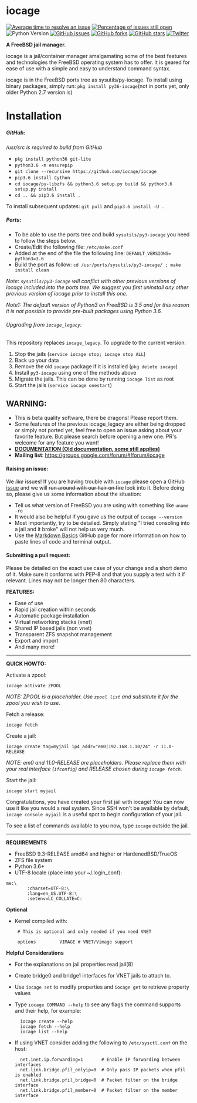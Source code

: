 iocage
======

[![Average time to resolve an issue](http://isitmaintained.com/badge/resolution/iocage/iocage.svg)](http://isitmaintained.com/project/iocage/iocage "Average time to resolve an issue")
[![Percentage of issues still open](http://isitmaintained.com/badge/open/iocage/iocage.svg)](http://isitmaintained.com/project/iocage/iocage "Percentage of issues still open")
![Python Version](https://img.shields.io/badge/Python-3.6-blue.svg)
[![GitHub issues](https://img.shields.io/github/issues/iocage/iocage.svg)](https://github.com/iocage/iocage/issues)
[![GitHub forks](https://img.shields.io/github/forks/iocage/iocage.svg)](https://github.com/iocage/iocage/network)
[![GitHub stars](https://img.shields.io/github/stars/iocage/iocage.svg)](https://github.com/iocage/iocage/stargazers)
[![Twitter](https://img.shields.io/twitter/url/https/github.com/iocage/iocage.svg?style=social)](https://twitter.com/intent/tweet?text=@iocage)

**A FreeBSD jail manager.**

iocage is a jail/container manager amalgamating some of the best features and
technologies the FreeBSD operating system has to offer. It is geared for ease
 of use with a simple and easy to understand command syntax.

iocage is in the FreeBSD ports tree as sysutils/py-iocage.
To install using binary packages, simply run: `pkg install py36-iocage`(not in ports yet, only older Python 2.7 version is)

# Installation

##### GitHub:
*/usr/src is required to build from GitHub*
- `pkg install python36 git-lite`
- `python3.6 -m ensurepip`
- `git clone --recursive https://github.com/iocage/iocage`
- `pip3.6 install Cython`
- `cd iocage/py-libzfs && python3.6 setup.py build && python3.6 setup.py install`
- `cd .. && pip3.6 install .`

To install subsequent updates: `git pull` and `pip3.6 install -U .`

##### Ports:
- To be able to use the ports tree and build `sysutils/py3-iocage` you need to follow the steps below.
- Create/Edit the following file: `/etc/make.conf`
- Added at the end of the file the following line: `DEFAULT_VERSIONS= python3=3.6`
- Build the port as follow: `cd /usr/ports/sysutils/py3-iocage/ ; make install clean`

*Note: `sysutils/py3-iocage` will conflict with other previous versions of iocage included into the ports tree. We suggest you first uninstall any other previous version of iocage prior to install this one.*

*Note1: The default version of Python3 on FreeBSD is 3.5 and for this reason it is not possible to provide pre-built packages using Python 3.6.*

###### Upgrading from `iocage_legacy`:

This repository replaces `iocage_legacy`. To upgrade to the current version:

1. Stop the jails (`service iocage stop; iocage stop ALL`)
2. Back up your data
3. Remove the old `iocage` package if it is installed (`pkg delete iocage`)
4. Install `py3-iocage` using one of the methods above
5. Migrate the jails. This can be done by running `iocage list` as root
6. Start the jails (`service iocage onestart`)

## WARNING:
- This is beta quality software, there be dragons! Please report them.
- Some features of the previous iocage_legacy are either being dropped or simply not ported yet, feel free to open an issue asking about your favorite feature. But please search before opening a new one. PR's welcome for any feature you want!
- **[DOCUMENTATION (Old documentation, some still applies)](http://iocage.readthedocs.org/en/latest/index.html)**
- **Mailing list**: https://groups.google.com/forum/#!forum/iocage

#### Raising an issue:

We _like_ issues! If you are having trouble with `iocage` please open a GitHub [issue](https://github.com/iocage/iocage/issues) and we will ~~run around with our hair on fire~~ look into it. Before doing so, please give us some information about the situation:
- Tell us what version of FreeBSD you are using with something like `uname -ro`
- It would also be helpful if you gave us the output of `iocage --version`
- Most importantly, try to be detailed. Simply stating "I tried consoling into a jail and it broke" will not help us very much.
- Use the [Markdown Basics](https://help.github.com/articles/markdown-basics/#code-formatting) GitHub page for more information on how to paste lines of code and terminal output.

#### Submitting a pull request:
Please be detailed on the exact use case of your change and a short demo of
it. Make sure it conforms with PEP-8 and that you supply a test with it if
relevant. Lines may not be longer then 80 characters.

**FEATURES:**
- Ease of use
- Rapid jail creation within seconds
- Automatic package installation
- Virtual networking stacks (vnet)
- Shared IP based jails (non vnet)
- Transparent ZFS snapshot management
- Export and import
- And many more!

---
**QUICK HOWTO:**

Activate a zpool:

`iocage activate ZPOOL`

*NOTE: ZPOOL is a placeholder. Use `zpool list` and substitute it for the
zpool you wish to use.*

Fetch a release:

`iocage fetch`

Create a jail:

`iocage create tag=myjail ip4_addr="em0|192.168.1.10/24" -r 11.0-RELEASE`

*NOTE: em0 and 11.0-RELEASE are placeholders. Please replace them with your
real interface (`ifconfig`) and RELEASE chosen during `iocage fetch`.*

Start the jail:

`iocage start myjail`



Congratulations, you have created your first jail with iocage!
You can now use it like you would a real system.
Since SSH won't be available by default, `iocage console myjail` is a useful
spot to begin configuration of your jail.

To see a list of commands available to you now, type `iocage` outside the jail.

------

**REQUIREMENTS**
- FreeBSD 9.3-RELEASE amd64 and higher or HardenedBSD/TrueOS
- ZFS file system
- Python 3.6+
- UTF-8 locale (place into your ~/.login_conf):
```
me:\
        :charset=UTF-8:\
        :lang=en_US.UTF-8:\
        :setenv=LC_COLLATE=C:
```
**Optional**
 - Kernel compiled with:

        # This is optional and only needed if you need VNET

        options         VIMAGE # VNET/Vimage support

**Helpful Considerations**
- For the explanations on jail properties read jail(8)
- Create bridge0 and bridge1 interfaces for VNET jails to attach to.
- Use `iocage set` to modify properties and `iocage get` to retrieve property
 values
- Type `iocage COMMAND --help` to see any flags the command supports and their help, for example:

        iocage create --help
        iocage fetch --help
        iocage list --help
- If using VNET consider adding the following to `/etc/sysctl.conf` on the host:

        net.inet.ip.forwarding=1       # Enable IP forwarding between interfaces
        net.link.bridge.pfil_onlyip=0  # Only pass IP packets when pfil is enabled
        net.link.bridge.pfil_bridge=0  # Packet filter on the bridge interface
        net.link.bridge.pfil_member=0  # Packet filter on the member interface

